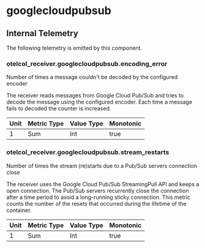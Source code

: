 [comment]: <> (Code generated by mdatagen. DO NOT EDIT.)

# googlecloudpubsub

## Internal Telemetry

The following telemetry is emitted by this component.

### otelcol_receiver.googlecloudpubsub.encoding_error

Number of times a message couldn't be decoded by the configured encoder

The receiver reads messages from Google Cloud Pub/Sub and tries to decode the message using the configured
encoder. Each time a message fails to decoded the counter is increased.


| Unit | Metric Type | Value Type | Monotonic |
| ---- | ----------- | ---------- | --------- |
| 1 | Sum | Int | true |

### otelcol_receiver.googlecloudpubsub.stream_restarts

Number of times the stream (re)starts due to a Pub/Sub servers connection close

The receiver uses the Google Cloud Pub/Sub StreamingPull API and keeps a open connection. The Pub/Sub servers
recurrently close the connection after a time period to avoid a long-running sticky connection. This metric
counts the number of the resets that occurred during the lifetime of the container.


| Unit | Metric Type | Value Type | Monotonic |
| ---- | ----------- | ---------- | --------- |
| 1 | Sum | Int | true |
